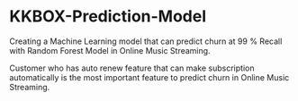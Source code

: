 # KKBOX-Prediction-Model
Creating a Machine Learning model that can predict churn at 99 % Recall with Random Forest Model in Online Music Streaming.

Customer who has auto renew feature that can make subscription automatically is the most important feature to predict churn in Online Music Streaming.
